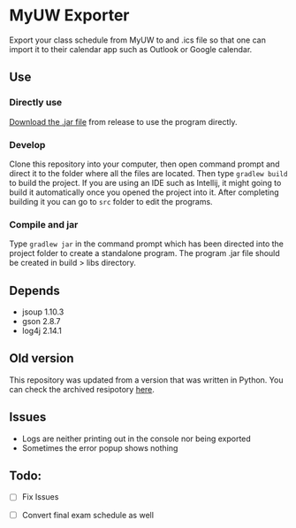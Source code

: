 # MyUW Exporter
Export your class schedule from MyUW to and .ics file so that one can import it to their calendar app such as Outlook or
Google calendar.

## Use
### Directly use
[Download the .jar file](https://github.com/eyhc1/ScheduleMyClasses/releases/download/UWScheduleExporter/ScheduleMyClasses-2.0.0.jar) from release to use the program directly.
### Develop
Clone this repository into your computer, then open command prompt and direct it to the folder where all the files are
located. Then type `gradlew build` to build the project. If you are using an IDE such as Intellij, it might going to
build it automatically once you opened the project into it. After completing building it you can go to `src` folder to
edit the programs.
### Compile and jar
Type `gradlew jar` in the command prompt which has been directed into the project folder to create a standalone program.
The program .jar file should be created in build > libs directory.

## Depends
- jsoup 1.10.3
- gson 2.8.7
- log4j 2.14.1

## Old version
This repository was updated from a version that was written in Python. You can check the archived resipotory [here](https://github.com/eyhc1/visual-schedule-to-ics).

## Issues
- Logs are neither printing out in the console nor being exported
- Sometimes the error popup shows nothing

## Todo:
- [ ] Fix Issues
- [ ] Convert final exam schedule as well

